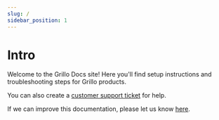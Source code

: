 ```yaml
---
slug: /
sidebar_position: 1
---
```


# Intro

Welcome to the Grillo Docs site! Here you'll find setup instructions and troubleshooting steps for Grillo products.

You  can also create a [customer support ticket](#) for help.


If we can improve this documentation, please let us know [here](#).
